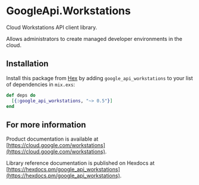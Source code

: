 # GoogleApi.Workstations

Cloud Workstations API client library.

Allows administrators to create managed developer environments in the cloud. 

## Installation

Install this package from [Hex](https://hex.pm) by adding
`google_api_workstations` to your list of dependencies in `mix.exs`:

```elixir
def deps do
  [{:google_api_workstations, "~> 0.5"}]
end
```

## For more information

Product documentation is available at [https://cloud.google.com/workstations](https://cloud.google.com/workstations).

Library reference documentation is published on Hexdocs at
[https://hexdocs.pm/google_api_workstations](https://hexdocs.pm/google_api_workstations).
